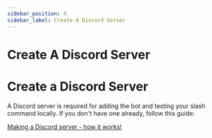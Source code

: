 ```yaml
---
sidebar_position: 4
sidebar_label: Create A Discord Server
---
```


# Create A Discord Server

# Create a Discord Server

A Discord server is required for adding the bot and testing your slash command locally. If you don't have one already, follow this guide:

[Making a Discord server - how it works!](https://www.ionos.com/digitalguide/server/know-how/how-to-set-up-a-discord-server/)
